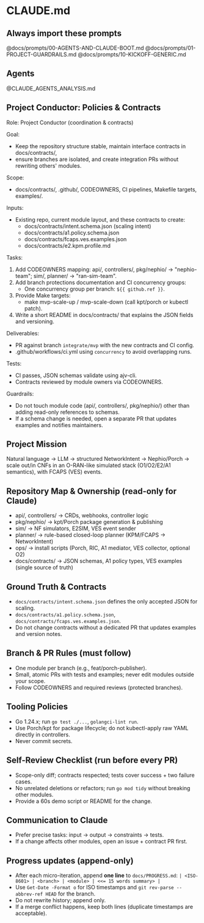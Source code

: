 # CLAUDE.md

## Always import these prompts
@docs/prompts/00-AGENTS-AND-CLAUDE-BOOT.md
@docs/prompts/01-PROJECT-GUARDRAILS.md
@docs/prompts/10-KICKOFF-GENERIC.md

## Agents
@CLAUDE_AGENTS_ANALYSIS.md

## Project Conductor: Policies & Contracts
Role: Project Conductor (coordination & contracts)

Goal:
- Keep the repository structure stable, maintain interface contracts in docs/contracts/,
- ensure branches are isolated, and create integration PRs without rewriting others' modules.

Scope:
- docs/contracts/, .github/, CODEOWNERS, CI pipelines, Makefile targets, examples/.

Inputs:
- Existing repo, current module layout, and these contracts to create:
  - docs/contracts/intent.schema.json (scaling intent)
  - docs/contracts/a1.policy.schema.json
  - docs/contracts/fcaps.ves.examples.json
  - docs/contracts/e2.kpm.profile.md

Tasks:
1) Add CODEOWNERS mapping: api/, controllers/, pkg/nephio/ → "nephio-team"; sim/, planner/ → "ran-sim-team".
2) Add branch protections documentation and CI concurrency groups:
   - One concurrency group per branch: `${{ github.ref }}`.
3) Provide Make targets:
   - make mvp-scale-up / mvp-scale-down (call kpt/porch or kubectl patch).
4) Write a short README in docs/contracts/ that explains the JSON fields and versioning.

Deliverables:
- PR against branch `integrate/mvp` with the new contracts and CI config.
- .github/workflows/ci.yml using `concurrency` to avoid overlapping runs.

Tests:
- CI passes, JSON schemas validate using ajv-cli.
- Contracts reviewed by module owners via CODEOWNERS.

Guardrails:
- Do not touch module code (api/, controllers/, pkg/nephio/) other than adding read-only references to schemas.
- If a schema change is needed, open a separate PR that updates examples and notifies maintainers.


## Project Mission
Natural language → LLM → structured NetworkIntent → Nephio/Porch → scale out/in CNFs in an O-RAN-like simulated stack (O1/O2/E2/A1 semantics), with FCAPS (VES) events.

## Repository Map & Ownership (read-only for Claude)
- api/, controllers/ → CRDs, webhooks, controller logic
- pkg/nephio/ → kpt/Porch package generation & publishing
- sim/ → NF simulators, E2SIM, VES event sender
- planner/ → rule-based closed-loop planner (KPM/FCAPS → NetworkIntent)
- ops/ → install scripts (Porch, RIC, A1 mediator, VES collector, optional O2)
- docs/contracts/ → JSON schemas, A1 policy types, VES examples (single source of truth)

## Ground Truth & Contracts
- `docs/contracts/intent.schema.json` defines the only accepted JSON for scaling.
- `docs/contracts/a1.policy.schema.json`, `docs/contracts/fcaps.ves.examples.json`.
- Do not change contracts without a dedicated PR that updates examples and version notes.

## Branch & PR Rules (must follow)
- One module per branch (e.g., feat/porch-publisher).
- Small, atomic PRs with tests and examples; never edit modules outside your scope.
- Follow CODEOWNERS and required reviews (protected branches).

## Tooling Policies
- Go 1.24.x; run `go test ./...`, `golangci-lint run`.
- Use Porch/kpt for package lifecycle; do not kubectl-apply raw YAML directly in controllers.
- Never commit secrets.

## Self-Review Checklist (run before every PR)
- Scope-only diff; contracts respected; tests cover success + two failure cases.
- No unrelated deletions or refactors; run `go mod tidy` without breaking other modules.
- Provide a 60s demo script or README for the change.

## Communication to Claude
- Prefer precise tasks: input → output → constraints → tests.
- If a change affects other modules, open an issue + contract PR first.

## Progress updates (append-only)
- After each micro-iteration, append **one line** to `docs/PROGRESS.md`:
  `| <ISO-8601> | <branch> | <module> | <<= 15 words summary> |`
- Use `Get-Date -Format o` for ISO timestamps and `git rev-parse --abbrev-ref HEAD` for the branch.
- Do not rewrite history; append only.
- If a merge conflict happens, keep both lines (duplicate timestamps are acceptable).
